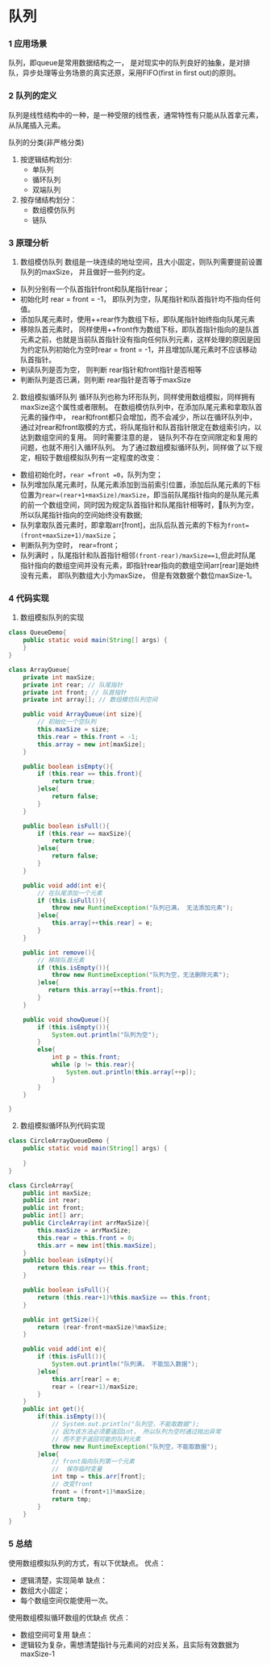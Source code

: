 # 队列

### 1 应用场景

队列，即queue是常用数据结构之一， 是对现实中的队列良好的抽象，是对排队，异步处理等业务场景的真实还原，采用FIFO(first in first out)的原则。



### 2 队列的定义

队列是线性结构中的一种，是一种受限的线性表，通常特性有只能从队首拿元素，从队尾插入元素。

队列的分类(非严格分类)
1. 按逻辑结构划分:
    * 单队列
    * 循环队列
    * 双端队列
2. 按存储结构划分：
    * 数组模仿队列
    * 链队

### 3 原理分析

1. 数组模仿队列
数组是一块连续的地址空间，且大小固定，则队列需要提前设置队列的maxSize， 并且做好一些列约定。

* 队列分别有一个队首指针front和队尾指针rear；
* 初始化时 rear = front = -1， 即队列为空，队尾指针和队首指针均不指向任何值。
* 添加队尾元素时，使用++rear作为数组下标，即队尾指针始终指向队尾元素
* 移除队首元素时， 同样使用++front作为数组下标，即队首指针指向的是队首元素之前，也就是当前队首指针没有指向任何队列元素，这样处理的原因是因为约定队列初始化为空时rear = front = -1，并且增加队尾元素时不应该移动队首指针。
* 判读队列是否为空， 则判断 rear指针和front指针是否相等
* 判断队列是否已满，则判断 rear指针是否等于maxSize

2. 数组模拟循环队列
循环队列也称为环形队列，同样使用数组模拟，同样拥有maxSize这个属性或者限制。
在数组模仿队列中，在添加队尾元素和拿取队首元素的操作中， rear和front都只会增加，而不会减少，所以在循环队列中，通过对rear和front取模的方式，将队尾指针和队首指针限定在数组索引内，以达到数组空间的复用。
同时需要注意的是， 链队列不存在空间限定和复用的问题，也就不用引入循环队列。
为了通过数组模拟循环队列，同样做了以下规定，相较于数组模拟队列有一定程度的改变：
* 数组初始化时，`rear =front =0`，队列为空；
* 队列增加队尾元素时，队尾元素添加到当前索引位置，添加后队尾元素的下标位置为`rear=(rear+1+maxSize)/maxSize`，即当前队尾指针指向的是队尾元素的前一个数组空间，同时因为规定队首指针和队尾指针相等时，队列为空，所以队尾指针指向的空间始终没有数据;
* 队列拿取队首元素时，即拿取arr[front]，出队后队首元素的下标为`front=(front+maxSize+1)/maxSize`；
* 判断队列为空时， rear=front；
* 队列满时 ，队尾指针和队首指针相邻`(front-rear)/maxSize==1`,但此时队尾指针指向的数组空间并没有元素，即指针rear指向的数组空间arr[rear]是始终没有元素， 即队列数组大小为maxSize， 但是有效数据个数位maxSize-1。

### 4 代码实现
1. 数组模拟队列的实现
```java
class QueueDemo{
    public static void main(String[] args) {
    }
}

class ArrayQueue{
    private int maxSize;
    private int rear; // 队尾指针
    private int front; // 队首指针
    private int array[]; // 数组模仿队列空间

    public void ArrayQueue(int size){
        // 初始化一个空队列
        this.maxSize = size;
        this.rear = this.front = -1;
        this.array = new int[maxSize];
    }

    public boolean isEmpty(){
        if (this.rear == this.front){
            return true;
        }else{
            return false;
        }
    }

    public boolean isFull(){
        if (this.rear == maxSize){
            return true;
        }else{
            return false;
        }
    }

    public void add(int e){
        // 在队尾添加一个元素
        if (this.isFull()){
            throw new RuntimeException("队列已满， 无法添加元素");
        }else{
            this.array[++this.rear] = e;
        }
    }

    public int remove(){
        // 移除队首元素
        if (this.isEmpty()){
            throw new RuntimeException("队列为空，无法删除元素");
        }else{
           return this.array[++this.front];
        }
    }

    public void showQueue(){
        if (this.isEmpty()){
            System.out.println("队列为空");
        }
        else{
            int p = this.front;
            while (p != this.rear){
                System.out.println(this.array[++p]);
            }
        }
    }

}
```
2. 数组模拟循环队列代码实现
```java
class CircleArrayQueueDemo {
    public static void main(String[] args) {
        
    }
}

class CircleArray{
    public int maxSize;
    public int rear;
    public int front;
    public int[] arr;
    public CircleArray(int arrMaxSize){
        this.maxSize = arrMaxSize;
        this.rear = this.front = 0;
        this.arr = new int[this.maxSize];
    }
    public boolean isEmpty(){
        return this.rear == this.front;
    }

    public boolean isFull(){
        return (this.rear+1)%this.maxSize == this.front;
    }

    public int getSize(){
        return (rear-front+maxSize)%maxSize;
    }

    public void add(int e){
        if (this.isFull()){
            System.out.println("队列满， 不能加入数据");
        }else{
            this.arr[rear] = e;
            rear = (rear+1)/maxSize;
        }
    }
    public int get(){
        if(this.isEmpty()){
            // System.out.println("队列空，不能取数据");
            // 因为该方法必须要返回int， 所以队列为空时通过抛出异常
            // 而不至于返回可能的队列元素
            throw new RuntimeException("队列空，不能取数据");
        }else{
            // front指向队列第一个元素
            //  保存临时变量
            int tmp = this.arr[front];
            // 改变front
            front = (front+1)%maxSize;
            return tmp;
        }
    }
}
```

### 5 总结

使用数组模拟队列的方式，有以下优缺点。
优点：
* 逻辑清楚，实现简单
缺点：
* 数组大小固定；
* 每个数组空间仅能使用一次。

使用数组模拟循环数组的优缺点
优点：
*  数组空间可复用
缺点：
* 逻辑较为复杂，需想清楚指针与元素间的对应关系，且实际有效数据为maxSize-1

